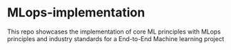 # MLops-implementation
This repo showcases the implementation of core ML principles with MLops principles and industry standards for a End-to-End Machine learning project
